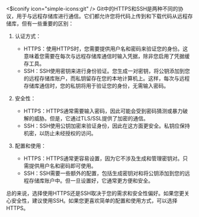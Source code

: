 <$iconify icon="simple-icons:git" /> Git中的HTTPS和SSH是两种不同的协议，用于与远程存储库进行通信。它们都允许您将代码上传到和下载代码从远程存储库，但有一些重要的区别：

1. 认证方式：
   - HTTPS：使用HTTPS时，您需要提供用户名和密码来验证您的身份。这意味着您需要在每次与远程存储库通信时输入凭据，除非您启用了凭据缓存工具。
   - SSH：SSH使用密钥来进行身份验证。您生成一对密钥，将公钥添加到您的远程存储库账户，而私钥留存在您的本地计算机上。这样，每次与远程存储库通信时，您的私钥将用于验证您的身份，无需输入密码。

2. 安全性：
   - HTTPS：HTTPS通常需要输入密码，因此可能会受到密码猜测或暴力破解的威胁。但是，它通过TLS/SSL提供了加密的通信。
   - SSH：SSH使用公钥加密来验证身份，因此在这方面更安全。私钥应保持机密，以防止未经授权的访问。

3. 配置和使用：
   - HTTPS：HTTPS通常更容易设置，因为它不涉及生成和管理密钥对。只需提供用户名和密码即可使用。
   - SSH：SSH需要一些额外的配置，包括生成密钥对和将公钥添加到您的远程存储库账户中。但一旦设置好，它通常更方便和安全。

总的来说，选择使用HTTPS还是SSH取决于您的需求和安全性偏好。如果您更关心安全性，建议使用SSH。如果您更喜欢简单的配置和使用方式，可以选择HTTPS。